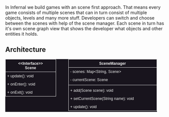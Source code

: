 In Infernal we build games with an scene first approach. That means every game consists of multiple scenes that can in turn consist of multiple objects, levels and many more stuff. Developers can switch and choose between the scenes with help of the scene manager. Each scene in turn has it's own scene graph view that shows the developer what objects and other entities it holds.

## Architecture
![Scene System](../assets/images/diagrams/scene-system.png)